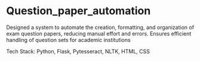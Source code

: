# Question_paper_automation
Designed a system to automate the creation, formatting, and organization of exam question 
papers, reducing manual effort and errors. Ensures efficient handling of question sets for academic institutions

Tech Stack: Python, Flask, Pytesseract, NLTK, HTML, CSS
